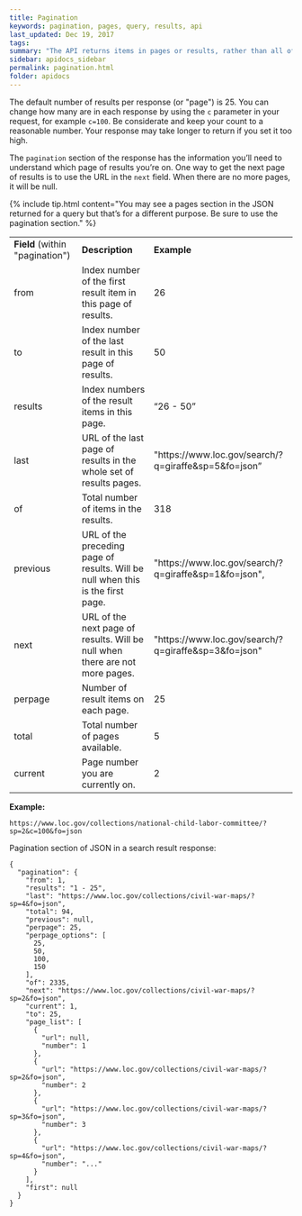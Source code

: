 ```yaml
---
title: Pagination
keywords: pagination, pages, query, results, api 
last_updated: Dec 19, 2017
tags: 
summary: "The API returns items in pages or results, rather than all of the results at once. This page has since been superceded by [https://www.loc.gov/apis/json-and-yaml/working-within-limits/](https://www.loc.gov/apis/json-and-yaml/working-within-limits/#deep-paging)."
sidebar: apidocs_sidebar
permalink: pagination.html
folder: apidocs
---
```


The default number of results per response (or "page") is 25. You can change how many are in each response by using the ```c``` parameter in your request, for example ```c=100```. Be considerate and keep your count to a reasonable number. Your response may take longer to return if you set it too high. 

The ```pagination``` section of the response has the information you’ll need to understand which page of results you’re on. One way to get the next page of results is to use the URL in the ```next``` field. When there are no more pages, it will be null. 

{% include tip.html content="You may see a pages section in the JSON returned for a query but that’s for a different purpose. Be sure to use the pagination section." %}

<table>
  <tr>
    <td><strong>Field</strong> (within "pagination")</td>
    <td><strong>Description</strong></td>
    <td><strong>Example</strong></td>
  </tr>
  <tr>
    <td>from</td>
    <td>Index number of the first result item in this page of results.</td>
    <td>26</td>
  </tr>
  <tr>
    <td>to</td>
    <td>Index number of the last result in this page of results. </td>
    <td>50</td>
  </tr>
  <tr>
    <td>results</td>
    <td>Index numbers of the result items in this page.</td>
    <td>“26 - 50”</td>
  </tr>
  <tr>
    <td>last</td>
    <td>URL of the last page of results in the whole set of results pages.</td>
    <td>"https://www.loc.gov/search/?q=giraffe&sp=5&fo=json”</td>
  </tr>
  <tr>
    <td>of</td>
    <td>Total number of items in the results. </td>
    <td>318</td>
  </tr>
  <tr>
    <td>previous</td>
    <td>URL of the preceding page of results. Will be null when this is the first page.</td>
    <td>"https://www.loc.gov/search/?q=giraffe&sp=1&fo=json",</td>
  </tr>
  <tr>
    <td>next</td>
    <td>URL of the next page of results. Will be null when there are not more pages.</td>
    <td>"https://www.loc.gov/search/?q=giraffe&sp=3&fo=json"</td>
  </tr>
  <tr>
    <td>perpage</td>
    <td>Number of result items on each page. </td>
    <td>25</td>
  </tr>
  <tr>
    <td>total</td>
    <td>Total number of pages available.</td>
    <td>5</td>
  </tr>
  <tr>
    <td>current</td>
    <td>Page number you are currently on.</td>
    <td>2</td>
  </tr>
</table>

**Example:**

``https://www.loc.gov/collections/national-child-labor-committee/?sp=2&c=100&fo=json``

Pagination section of JSON in a search result response:

```
{
  "pagination": {
    "from": 1,
    "results": "1 - 25",
    "last": "https://www.loc.gov/collections/civil-war-maps/?sp=4&fo=json",
    "total": 94,
    "previous": null,
    "perpage": 25,
    "perpage_options": [
      25,
      50,
      100,
      150
    ],
    "of": 2335,
    "next": "https://www.loc.gov/collections/civil-war-maps/?sp=2&fo=json",
    "current": 1,
    "to": 25,
    "page_list": [
      {
        "url": null,
        "number": 1
      },
      {
        "url": "https://www.loc.gov/collections/civil-war-maps/?sp=2&fo=json",
        "number": 2
      },
      {
        "url": "https://www.loc.gov/collections/civil-war-maps/?sp=3&fo=json",
        "number": 3
      },
      {
        "url": "https://www.loc.gov/collections/civil-war-maps/?sp=4&fo=json",
        "number": "..."
      }
    ],
    "first": null
  }
}
```
